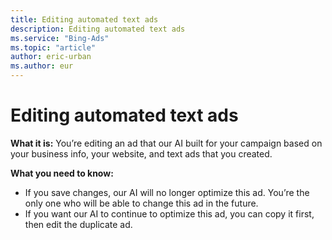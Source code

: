 ```yaml
---
title: Editing automated text ads
description: Editing automated text ads
ms.service: "Bing-Ads"
ms.topic: "article"
author: eric-urban
ms.author: eur
---
```


# Editing automated text ads

**What it is:** You’re editing an ad that our AI built for your campaign based on your business info, your website, and text ads that you created.

**What you need to know:**
- If you save changes, our AI will no longer optimize this ad. You’re the only one who will be able to change this ad in the future.
- If you want our AI to continue to optimize this ad, you can copy it first, then edit the duplicate ad.


